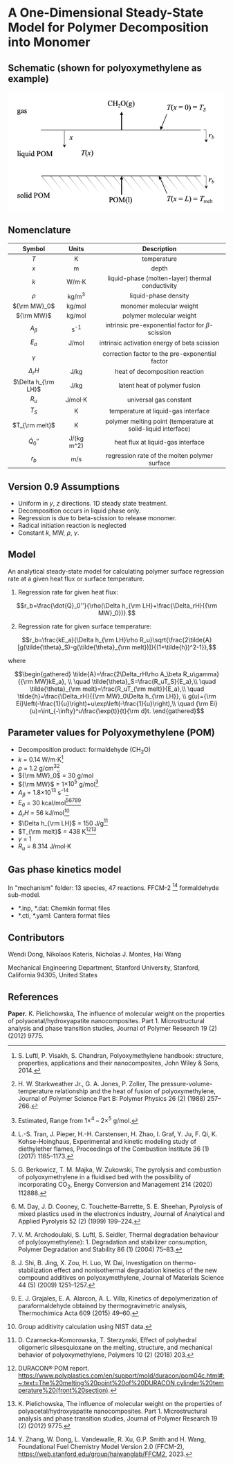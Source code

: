 # A One-Dimensional Steady-State Model for Polymer Decomposition into Monomer

## Schematic (shown for polyoxymethylene as example)

<img src="img/polymerschematic.png" width="500"/>

## Nomenclature

| Symbol | Units | Description |
| :--: |  :--: | :--: |
| $T$ | K | temperature |
| $x$ | m | depth |
| $k$ | W/m$`\cdot`$K | liquid-phase (molten-layer) thermal conductivity |
| $\rho$ | kg/m<sup>3</sup> | liquid-phase density |
| ${\rm MW}_0$ | kg/mol | monomer molecular weight |
| ${\rm MW}$ | kg/mol | polymer molecular weight |
| $A_\beta$ | s<sup>-1</sup> | intrinsic pre-exponential factor for $\beta$-scission |
| $E_a$ | J/mol | intrinsic activation energy of beta scission |
| $\gamma$ | | correction factor to the pre-exponential factor |
| $\Delta_rH$ | J/kg | heat of decomposition reaction |
| $\Delta h_{\rm LH}$ | J/kg | latent heat of polymer fusion |
| $R_u$ | J/mol$`\cdot`$K | universal gas constant |
| $T_S$ | K | temperature at liquid-gas interface |
| $T_{\rm melt}$ | K | polymer melting point (temperature at solid-liquid interface) |
| $\dot{Q}_0''$ | J/(kg m^2) | heat flux at liquid-gas interface |
| $r_b$ | m/s | regression rate of the molten polymer surface |

## Version 0.9 Assumptions

- Uniform in $y$, $z$ directions. 1D steady state treatment.
- Decomposition occurs in liquid phase only.
- Regression is due to beta-scission to release monomer. 
- Radical initiation reaction is neglected
- Constant $k$, MW, $\rho$, $\gamma$.
  
## Model

An analytical steady-state model for calculating polymer surface regression rate at a given heat flux or surface temperature. 

1) Regression rate for given heat flux:

```math
r_b=\frac{\dot{Q}_0''}{\rho(\Delta h_{\rm LH}+\frac{\Delta_rH}{{\rm MW}_0})}.
```

2) Regression rate for given surface temperature:

```math
r_b=\frac{kE_a}{\Delta h_{\rm LH}\rho R_u}\sqrt{\frac{2\tilde{A}[g(\tilde{\theta}_S)-g(\tilde{\theta}_{\rm melt})]}{(1+\tilde{h})^2-1}},
```

where

```math
\begin{gathered}
\tilde{A}=\frac{2\Delta_rH\rho A_\beta R_u\gamma}{{\rm MW}kE_a}, \\
\quad \tilde{\theta}_S=\frac{R_uT_S}{E_a},\\
\quad \tilde{\theta}_{\rm melt}=\frac{R_uT_{\rm melt}}{E_a},\\
\quad \tilde{h}=\frac{\Delta_rH}{{\rm MW}_0\Delta h_{\rm LH}}, \\
g(u)={\rm Ei}\left(-\frac{1}{u}\right)+u\exp\left(-\frac{1}{u}\right),\\
\quad {\rm Ei}(u)=\int_{-\infty}^u\frac{\exp(t)}{t}{\rm d}t.
\end{gathered}
```

## Parameter values for Polyoxymethylene (POM)

- Decomposition product: formaldehyde (CH$_2$O) 
- $k$ = 0.14 W/m$`\cdot`$K[^1]
- $\rho$ = 1.2 g/cm<sup>3</sup>[^2]
- ${\rm MW}_0$ = 30 g/mol
- ${\rm MW}$ = 1$`\times 10^5`$ g/mol[^3]
- $A_\beta$ = 1.8$`\times 10^{13}`$ s<sup>-1</sup>[^4]
- $E_a$ = 30 kcal/mol[^5][^6][^7][^8][^9]
- $\Delta_rH$ = 56 kJ/mol[^10]
- $\Delta h_{\rm LH}$ = 150 J/g[^11]
- $T_{\rm melt}$ = 438 K[^12][^13]
- $\gamma$ = 1
- $R_u$ = 8.314 J/mol$`\cdot`$K

## Gas phase kinetics model

In "mechanism" folder: 13 species, 47 reactions. FFCM-2 [^14] formaldehyde sub-model.
- *.inp, *.dat: Chemkin format files
- *.cti, *.yaml: Cantera format files

## Contributors
Wendi Dong, Nikolaos Kateris, Nicholas J. Montes, Hai Wang

Mechanical Engineering Department, Stanford University, Stanford, California 94305, United States

## References

[^1]: S. Luftl, P. Visakh, S. Chandran, Polyoxymethylene handbook: structure, properties, applications and their nanocomposites, John Wiley & Sons, 2014.
[^2]: H. W. Starkweather Jr., G. A. Jones, P. Zoller, The pressure-volume-temperature relationship and the heat of fusion of polyoxymethylene, Journal of Polymer Science Part B: Polymer Physics 26 (2) (1988) 257–266.
[^3]: Estimated, Range from $1\times^4$ – $2\times^5$ g/mol.
[^4]: L.-S. Tran, J. Pieper, H.-H. Carstensen, H. Zhao, I. Graf, Y. Ju, F. Qi, K. Kohse-Hoinghaus, Experimental and kinetic modeling study of diethylether flames, Proceedings of the Combustion Institute 36 (1) (2017) 1165–1173.
[^5]: G. Berkowicz, T. M. Majka, W.  ̇Zukowski, The pyrolysis and combustion of polyoxymethylene in a fluidised bed with the possibility of incorporating CO<sub>2</sub>, Energy Conversion and Management 214 (2020) 112888.
[^6]: M. Day, J. D. Cooney, C. Touchette-Barrette, S. E. Sheehan, Pyrolysis of mixed plastics used in the electronics industry, Journal of Analytical and Applied Pyrolysis 52 (2) (1999) 199–224. 
[^7]: V. M. Archodoulaki, S. Luftl, S. Seidler, Thermal degradation behaviour of poly(oxymethylene): 1. Degradation and stabilizer consumption, Polymer Degradation and Stability 86 (1) (2004) 75–83.
[^8]: J. Shi, B. Jing, X. Zou, H. Luo, W. Dai, Investigation on thermo-stabilization effect and nonisothermal degradation kinetics of the new compound additives on polyoxymethylene, Journal of Materials Science 44 (5) (2009) 1251–1257.
[^9]: E. J. Grajales, E. A. Alarcon, A. L. Villa, Kinetics of depolymerization of paraformaldehyde obtained by thermogravimetric analysis, Thermochimica Acta 609 (2015) 49–60.
[^10]: Group additivity calculation using NIST data.
[^11]: D. Czarnecka-Komorowska, T. Sterzynski, Effect of polyhedral oligomeric silsesquioxane on the melting, structure, and mechanical behavior of polyoxymethylene, Polymers 10 (2) (2018) 203.
[^12]: DURACON® POM report. https://www.polyplastics.com/en/support/mold/duracon/pom04c.html#:~:text=The%20melting%20point%20of%20DURACON,cylinder%20temperature%20(front%20section).
[^13]: K. Pielichowska, The influence of molecular weight on the properties of polyacetal/hydroxyapatite nanocomposites. Part 1. Microstructural analysis and phase transition studies, Journal of Polymer Research 19 (2) (2012) 9775.
[^14]: Y. Zhang, W. Dong, L. Vandewalle, R. Xu, G.P. Smith and H. Wang, Foundational Fuel Chemistry Model Version 2.0 (FFCM-2), https://web.stanford.edu/group/haiwanglab/FFCM2, 2023.

**Paper.** K. Pielichowska, The influence of molecular weight on the properties of polyacetal/hydroxyapatite nanocomposites. Part 1. Microstructural analysis and phase transition studies, Journal of Polymer Research 19 (2) (2012) 9775.
